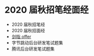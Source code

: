 # 2020 届秋招笔经面经

- 2020 届秋招笔经
- 2020 届秋招面经
- [剑指 offer](https://github.com/Apriluestc/2020/blob/master/%E5%89%91%E6%8C%87offer/RADME.md)
- 字节跳动后台研发笔试题集
- 腾讯后台研发笔试题集
